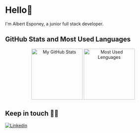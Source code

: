 # Hello👋

I'm Albert Esponey, a junior full stack developer.

## GitHub Stats and Most Used Languages
<div align="center">
  <picture>
    <source
      srcset="https://github-readme-stats.vercel.app/api?username=AlbertEsponey4&show_icons=true&count_private=true&locale=es&custom_title=My%20GitHub%20Stats&theme=github_dark"
      media="(prefers-color-scheme: dark)"
    />
    <source
      srcset="https://github-readme-stats.vercel.app/api?username=AlbertEsponey4&show_icons=true&count_private=true&locale=es&custom_title=My%20GitHub%20Stats&theme=default"
      media="(prefers-color-scheme: light), (prefers-color-scheme: no-preference)"
    />
    <img height="165em" src="https://github-readme-stats.vercel.app/api?username=AlbertEsponey4&show_icons=true" alt="My GitHub Stats"/>
  </picture>
  
  <picture>
    <source
      srcset="https://github-readme-stats.vercel.app/api/top-langs/?username=AlbertEsponey4&layout=compact&langs_count=10&theme=github_dark"
      media="(prefers-color-scheme: dark)"
    />
    <source
      srcset="https://github-readme-stats.vercel.app/api/top-langs/?username=AlbertEsponey4&layout=compact&langs_count=10&theme=default"
      media="(prefers-color-scheme: light), (prefers-color-scheme: no-preference)"
    />
    <img height="165em" src="https://github-readme-stats.vercel.app/api/top-langs/?username=AlbertEsponey4&layout=compact&langs_count=10" alt="Most Used Lenguages"/>
  </picture>
</div>

## Keep in touch 👨‍💻
[![Linkedin](https://img.shields.io/badge/LinkedIn-0077B5?style=for-the-badge&logo=linkedin&logoColor=white)](https://www.linkedin.com/in/albert-esponey/)

<!--
**AlbertEsponey4/AlbertEsponey4** is a ✨ _special_ ✨ repository because its `README.md` (this file) appears on your GitHub profile.

Here are some ideas to get you started:

- 🔭 I’m currently working on ...
- 🌱 I’m currently learning ...
- 👯 I’m looking to collaborate on ...
- 🤔 I’m looking for help with ...
- 💬 Ask me about ...
- 📫 How to reach me: ...
- 😄 Pronouns: ...
- ⚡ Fun fact: ...
-->
